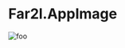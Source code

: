 # Far2l.AppImage

![foo](https://github.com/nx-appbuild-hub/Far2l.AppImage//actions/workflows/makefile.yml/badge.svg)
